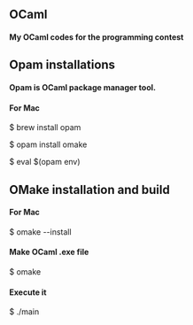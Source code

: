 <link rel="stylesheet" href="https://cdn.jsdelivr.net/npm/github-markdown-css@3.0.1/github-markdown.min.css">

<article class="markdown-body">
<h1> OCaml </h1>
<h4> My OCaml codes for the programming contest </h4>

<h2> Opam installations </h2>
<h4 class="opam"> Opam is OCaml package manager tool. </h4>
<h4 class="opam"> For Mac </h4>
<p> $ brew install opam </p>
<p> $ opam install omake </p>
<p> $ eval $(opam env) </p>

<h2> OMake installation and build </h2>
<h4 class="omake"> For Mac </h4>
<p> $ omake --install </p>
<h4 class="omake"> Make OCaml .exe file </h4>
<p> $ omake </p>
<h4 class="omake"> Execute it </h4>
<p> $ ./main </p>
</article>
